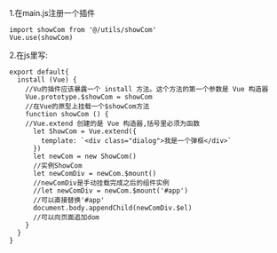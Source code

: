 1.在main.js注册一个插件

    import showCom from '@/utils/showCom'
    Vue.use(showCom)

2.在js里写:
    
    export default{
      install (Vue) {
        //Vu的插件应该暴露一个 install 方法。这个方法的第一个参数是 Vue 构造器
        Vue.prototype.$showCom = showCom
        //在Vue的原型上挂载一个$showCom方法
        function showCom () {
        //Vue.extend 创建的是 Vue 构造器,括号里必须为函数
          let ShowCom = Vue.extend({
            template: `<div class="dialog">我是一个弹框</div>`
          })
          let newCom = new ShowCom()
          //实例ShowCom
          let newComDiv = newCom.$mount()
          //newComDiv是手动挂载完成之后的组件实例
          //let newComDiv = newCom.$mount('#app')
          //可以直接替换'#app'
          document.body.appendChild(newComDiv.$el)
          //可以向页面追加dom
        }
      }
    }
    